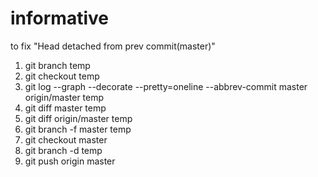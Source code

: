 # informative

to fix "Head detached from prev commit(master)"

1. git branch temp
2. git checkout temp
3. git log --graph --decorate --pretty=oneline --abbrev-commit master origin/master temp
4. git diff master temp
5. git diff origin/master temp
6. git branch -f master temp
7. git checkout master
8. git branch -d temp
9. git push origin master

